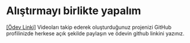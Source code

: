 # Alıştırmayı birlikte yapalım

[[Ödev Linki]](https://app.patika.dev/moduller/html/bolum-sonu2)
Videoları takip ederek oluşturduğunuz projenizi GitHub profilinizde herkese açık şekilde paylaşın ve ödevin github linkini yazınız.